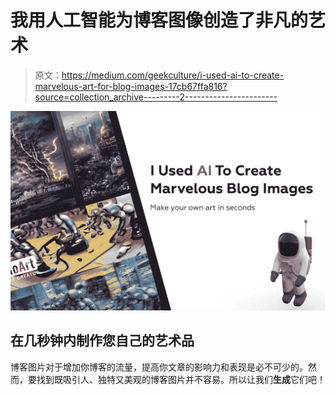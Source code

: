 # 我用人工智能为博客图像创造了非凡的艺术

> 原文：<https://medium.com/geekculture/i-used-ai-to-create-marvelous-art-for-blog-images-17cb67ffa816?source=collection_archive---------2----------------------->

![](img/f910e22dfe290c797afdc5d6a9256031.png)

## 在几秒钟内制作您自己的艺术品

博客图片对于增加你博客的流量，提高你文章的影响力和表现是必不可少的。然而，要找到既吸引人、独特又美观的博客图片并不容易。所以让我们**生成**它们吧！
